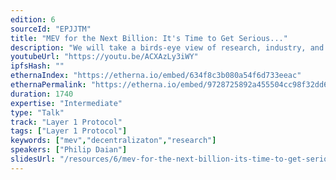 ```yaml
---
edition: 6
sourceId: "EPJJTM"
title: "MEV for the Next Billion: It's Time to Get Serious..."
description: "We will take a birds-eye view of research, industry, and L1 developments on MEV. We start with the reasons behind the origins of MEV, a years-old warnings to developers. We revisit these against an explosion of research and industry interest in MEV. We cover the big picture of why these topics, including PBS, MEV auctions, MEV ethics, \"fair ordering\", cryptography, etc. are key to the decentralization and UX of L1. We will attempt to provide a roadmap to avoid the centralizing effects of MEV."
youtubeUrl: "https://youtu.be/ACXAzLy3iWY"
ipfsHash: ""
ethernaIndex: "https://etherna.io/embed/634f8c3b080a54f6d733eeac"
ethernaPermalink: "https://etherna.io/embed/9728725892a455504cc98f32dd630bfd4639bb2ae43e01f06cb1d8cc335bfe87"
duration: 1740
expertise: "Intermediate"
type: "Talk"
track: "Layer 1 Protocol"
tags: ["Layer 1 Protocol"]
keywords: ["mev","decentralizaton","research"]
speakers: ["Philip Daian"]
slidesUrl: "/resources/6/mev-for-the-next-billion-its-time-to-get-serious.pdf"
---
```

